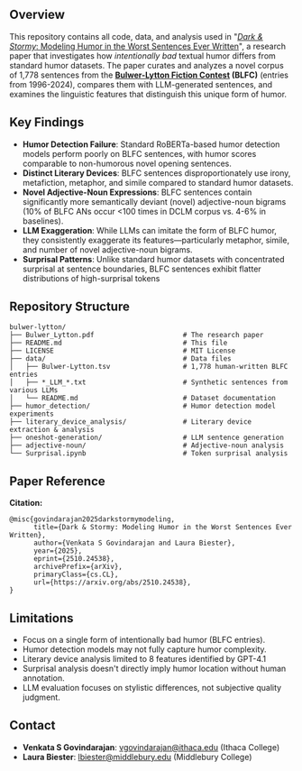 ## Overview

This repository contains all code, data, and analysis used in "[*Dark & Stormy*: Modeling Humor in the Worst Sentences Ever Written](https://arxiv.org/abs/2510.24538)", a research paper that investigates how *intentionally bad* textual humor differs from standard humor datasets. The paper curates and analyzes a novel corpus of 1,778 sentences from the **[Bulwer-Lytton Fiction Contest](https://www.bulwer-lytton.com) (BLFC)** (entries from 1996-2024), compares them with LLM-generated sentences, and examines the linguistic features that distinguish this unique form of humor.

## Key Findings

- **Humor Detection Failure**: Standard RoBERTa-based humor detection models perform poorly on BLFC sentences, with humor scores comparable to non-humorous novel opening sentences.
- **Distinct Literary Devices**: BLFC sentences disproportionately use irony, metafiction, metaphor, and simile compared to standard humor datasets.
- **Novel Adjective-Noun Expressions**: BLFC sentences contain significantly more semantically deviant (novel) adjective-noun bigrams (10% of BLFC ANs occur <100 times in DCLM corpus vs. 4-6% in baselines).
- **LLM Exaggeration**: While LLMs can imitate the form of BLFC humor, they consistently exaggerate its features—particularly metaphor, simile, and number of novel adjective-noun bigrams.
- **Surprisal Patterns**: Unlike standard humor datasets with concentrated surprisal at sentence boundaries, BLFC sentences exhibit flatter distributions of high-surprisal tokens

## Repository Structure

```
bulwer-lytton/
├── Bulwer_Lytton.pdf                      # The research paper
├── README.md                              # This file
├── LICENSE                                # MIT License
├── data/                                  # Data files
│   ├── Bulwer-Lytton.tsv                  # 1,778 human-written BLFC entries 
│   ├── *_LLM_*.txt                        # Synthetic sentences from various LLMs
│   └── README.md                          # Dataset documentation
├── humor_detection/                       # Humor detection model experiments
├── literary_device_analysis/              # Literary device extraction & analysis
├── oneshot-generation/                    # LLM sentence generation
├── adjective-noun/                        # Adjective-noun analysis
└── Surprisal.ipynb                        # Token surprisal analysis
```

## Paper Reference

**Citation:**
```
@misc{govindarajan2025darkstormymodeling,
      title={Dark & Stormy: Modeling Humor in the Worst Sentences Ever Written}, 
      author={Venkata S Govindarajan and Laura Biester},
      year={2025},
      eprint={2510.24538},
      archivePrefix={arXiv},
      primaryClass={cs.CL},
      url={https://arxiv.org/abs/2510.24538}, 
}
```

## Limitations

- Focus on a single form of intentionally bad humor (BLFC entries).
- Humor detection models may not fully capture humor complexity.
- Literary device analysis limited to 8 features identified by GPT-4.1
- Surprisal analysis doesn't directly imply humor location without human annotation.
- LLM evaluation focuses on stylistic differences, not subjective quality judgment.


## Contact

- **Venkata S Govindarajan**: vgovindarajan@ithaca.edu (Ithaca College)
- **Laura Biester**: lbiester@middlebury.edu (Middlebury College)